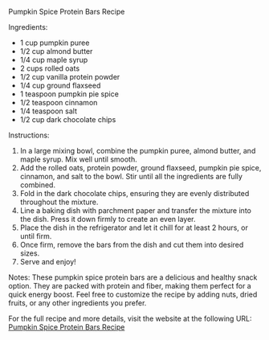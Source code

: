 Pumpkin Spice Protein Bars Recipe

Ingredients:
- 1 cup pumpkin puree
- 1/2 cup almond butter
- 1/4 cup maple syrup
- 2 cups rolled oats
- 1/2 cup vanilla protein powder
- 1/4 cup ground flaxseed
- 1 teaspoon pumpkin pie spice
- 1/2 teaspoon cinnamon
- 1/4 teaspoon salt
- 1/2 cup dark chocolate chips

Instructions:
1. In a large mixing bowl, combine the pumpkin puree, almond butter, and maple syrup. Mix well until smooth.
2. Add the rolled oats, protein powder, ground flaxseed, pumpkin pie spice, cinnamon, and salt to the bowl. Stir until all the ingredients are fully combined.
3. Fold in the dark chocolate chips, ensuring they are evenly distributed throughout the mixture.
4. Line a baking dish with parchment paper and transfer the mixture into the dish. Press it down firmly to create an even layer.
5. Place the dish in the refrigerator and let it chill for at least 2 hours, or until firm.
6. Once firm, remove the bars from the dish and cut them into desired sizes.
7. Serve and enjoy!

Notes:
These pumpkin spice protein bars are a delicious and healthy snack option. They are packed with protein and fiber, making them perfect for a quick energy boost. Feel free to customize the recipe by adding nuts, dried fruits, or any other ingredients you prefer.

For the full recipe and more details, visit the website at the following URL: [Pumpkin Spice Protein Bars Recipe](https://freshwaterpeaches.com/pumpkin-spice-protein-bars-recipe/)